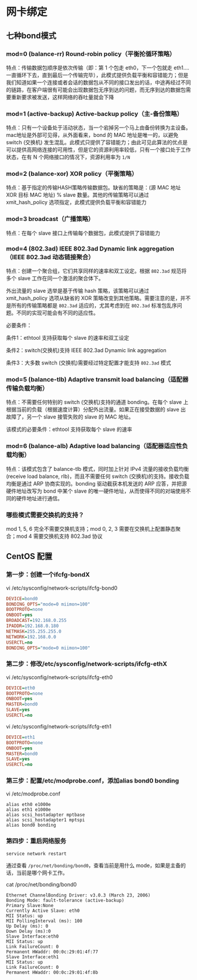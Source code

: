 # 网卡绑定

## 七种bond模式

### mod=0 (balance-rr) Round-robin policy（平衡抡循环策略）

特点：传输数据包顺序是依次传输（即：第 1 个包走 eth0，下一个包就走 eth1….一直循环下去，直到最后一个传输完毕），此模式提供负载平衡和容错能力；但是我们知道如果一个连接或者会话的数据包从不同的接口发出的话，中途再经过不同的链路，在客户端很有可能会出现数据包无序到达的问题，而无序到达的数据包需要重新要求被发送，这样网络的吞吐量就会下降

### mod=1 (active-backup) Active-backup policy（主-备份策略）

特点：只有一个设备处于活动状态，当一个宕掉另一个马上由备份转换为主设备。mac地址是外部可见得，从外面看来，bond 的 MAC 地址是唯一的，以避免 switch (交换机) 发生混乱。此模式只提供了容错能力；由此可见此算法的优点是可以提供高网络连接的可用性，但是它的资源利用率较低，只有一个接口处于工作状态，在有 N 个网络接口的情况下，资源利用率为 `1/N`

### mod=2 (balance-xor) XOR policy（平衡策略）

特点：基于指定的传输HASH策略传输数据包。缺省的策略是：(源 MAC 地址 XOR 目标 MAC 地址) % slave 数量。其他的传输策略可以通过 xmit_hash_policy 选项指定，此模式提供负载平衡和容错能力

### mod=3 broadcast（广播策略）

特点：在每个 slave 接口上传输每个数据包，此模式提供了容错能力

### mod=4 (802.3ad) IEEE 802.3ad Dynamic link aggregation（IEEE 802.3ad 动态链接聚合）

特点：创建一个聚合组，它们共享同样的速率和双工设定。根据 `802.3ad` 规范将多个 slave 工作在同一个激活的聚合体下。

外出流量的 slave 选举是基于传输 hash 策略，该策略可以通过 xmit_hash_policy 选项从缺省的 XOR 策略改变到其他策略。需要注意的是，并不是所有的传输策略都是 `802.3ad` 适应的，尤其考虑到在 `802.3ad` 标准包乱序问题。不同的实现可能会有不同的适应性。

必要条件：

条件1：ethtool 支持获取每个 slave 的速率和双工设定

条件2：switch(交换机)支持 IEEE 802.3ad Dynamic link aggregation

条件3：大多数 switch (交换机)需要经过特定配置才能支持 `802.3ad` 模式

### mod=5 (balance-tlb) Adaptive transmit load balancing（适配器传输负载均衡）

特点：不需要任何特别的 switch (交换机)支持的通道 bonding。在每个 slave 上根据当前的负载（根据速度计算）分配外出流量。如果正在接受数据的 slave 出故障了，另一个 slave 接管失败的 slave 的 MAC 地址。

该模式的必要条件：ethtool 支持获取每个 slave 的速率

### mod=6 (balance-alb) Adaptive load balancing（适配器适应性负载均衡）

特点：该模式包含了 balance-tlb 模式，同时加上针对 IPv4 流量的接收负载均衡(receive load balance, rlb)，而且不需要任何 switch (交换机)的支持。接收负载均衡是通过 ARP 协商实现的。bonding 驱动截获本机发送的 ARP 应答，并把源硬件地址改写为 bond 中某个 slave 的唯一硬件地址，从而使得不同的对端使用不同的硬件地址进行通信。

### 哪些模式需要交换机的支持？

mod 1, 5, 6 完全不需要交换机支持；mod 0, 2, 3 需要在交换机上配置静态聚合；mod 4 需要交换机支持 802.3ad 协议

## CentOS 配置

### 第一步：创建一个ifcfg-bondX

vi /etc/sysconfig/network-scripts/ifcfg-bond0

```ini
DEVICE=bond0
BONDING_OPTS="mode=0 miimon=100"
BOOTPROTO=none
ONBOOT=yes
BROADCAST=192.168.0.255
IPADDR=192.168.0.180
NETMASK=255.255.255.0
NETWORK=192.168.0.0
USERCTL=no
BONDING_OPTS="mode=0 miimon=100"
```

### 第二步：修改/etc/sysconfig/network-scripts/ifcfg-ethX

vi /etc/sysconfig/network-scripts/ifcfg-eth0

```ini
DEVICE=eth0
BOOTPROTO=none
ONBOOT=yes
MASTER=bond0
SLAVE=yes
USERCTL=no
```

vi /etc/sysconfig/network-scripts/ifcfg-eth1

```ini
DEVICE=eth1
BOOTPROTO=none
ONBOOT=yes
MASTER=bond0
SLAVE=yes
USERCTL=no
```

### 第三步：配置/etc/modprobe.conf，添加alias bond0 bonding

vi /etc/modprobe.conf

```
alias eth0 e1000e
alias eth1 e1000e
alias scsi_hostadapter mptbase
alias scsi_hostadapter1 mptspi
alias bond0 bonding
```

### 第四步：重启网络服务

`service network restart`

通过查看 `/proc/net/bonding/bond0`，查看当前是用什么 mode，如果是主备的话，当前是哪个网卡工作。

cat /proc/net/bonding/bond0

```
Ethernet ChannelBonding Driver: v3.0.3 (March 23, 2006)
Bonding Mode: fault-tolerance (active-backup)
Primary Slave:None
Currently Active Slave: eth0
MII Status: up
MII PollingInterval (ms): 100
Up Delay (ms): 0
Down Delay (ms):0
Slave Interface:eth0
MII Status: up
Link FailureCount: 0
Permanent HWaddr: 00:0c:29:01:4f:77
Slave Interface:eth1
MII Status: up
Link FailureCount: 0
Permanent HWaddr: 00:0c:29:01:4f:8b
```
